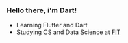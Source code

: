 ### Hello there, i'm Dart!
- Learning Flutter and Dart
- Studying CS and Data Science at [FIT](http://fit.univ.kiev.ua/en)
